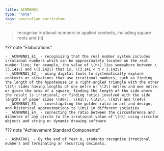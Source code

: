 ```yaml
---
title: AC9M8N01
type: "note"
tags: australian-curriculum
---
```




> recognise irrational numbers in applied contexts, including square roots and \(π\)

??? note "Elaborations"

	- _AC9M8N01_E1_ - recognising that the real number system includes irrational numbers which can be approximately located on the real number line; for example, the value of \(π\) lies somewhere between \(3.141\) and \(3.142\) that is, \(3.141 < π < 3.142\)
	- _AC9M8N01_E2_ - using digital tools to systematically explore contexts or situations that use irrational numbers, such as finding the length of the hypotenuse in a right-angled triangle with the other \(2\) sides having lengths of one metre or \(2\) metres and one metre; or given the area of a square, finding the length of the side where the result is irrational; or finding ratios involved with the side lengths of paper sizes \(A0\), \(A1\), \(A2\), \(A3\) and \(A4\)
	- _AC9M8N01_E3_ - investigating the golden ratio in art and design, and historical approximations to \(π\) in different societies
	- _AC9M8N01_E4_ - connecting the ratio between the circumference and diameter of any circle to the irrational value of \(π\) using circular objects and string or dynamic drawing software
??? note "Achievement Standard Components"

	- _ASMAT801_ - By the end of Year 8, students recognise irrational numbers and terminating or recurring decimals.


